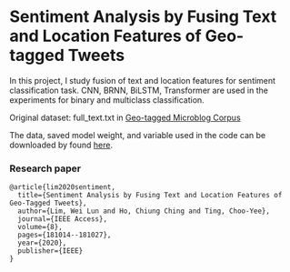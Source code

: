# Sentiment Analysis by Fusing Text and Location Features of Geo-tagged Tweets

In this project, I study fusion of text and location features for sentiment classification task. CNN, BRNN, BiLSTM, Transformer are used in the experiments for binary and multiclass classification.

Original dataset: full_text.txt in [Geo-tagged Microblog Corpus](http://www.cs.cmu.edu/~ark/GeoText/)

The data, saved model weight, and variable used in the code can be downloaded by found [here](#).

### Research paper
```
@article{lim2020sentiment,
  title={Sentiment Analysis by Fusing Text and Location Features of Geo-Tagged Tweets},
  author={Lim, Wei Lun and Ho, Chiung Ching and Ting, Choo-Yee},
  journal={IEEE Access},
  volume={8},
  pages={181014--181027},
  year={2020},
  publisher={IEEE}
}
```
